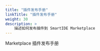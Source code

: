 ```yaml
---
title: "插件发布手册"
linkTitle: "插件发布手册"
weight: 30
description: >
    描述如何发布插件到 SmartIDE Marketplace
---
```


Marketplace 插件发布手册